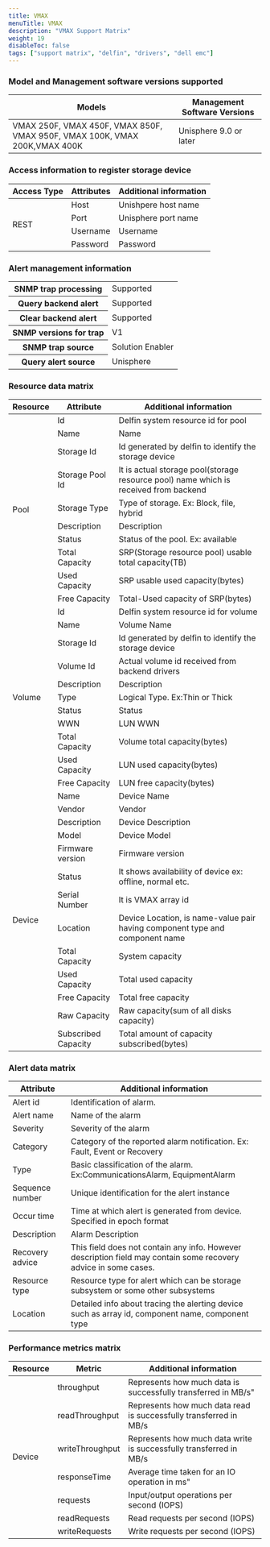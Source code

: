 ```yaml
---
title: VMAX
menuTitle: VMAX 
description: "VMAX Support Matrix"
weight: 19
disableToc: false
tags: ["support matrix", "delfin", "drivers", "dell emc"]
---
```


### Model and Management software versions supported

<table>
   <thead>
      <tr>
         <th>Models</th>
         <th>Management Software Versions</th>
      </tr>
   </thead>
   <tbody>
      <tr>
         <td>VMAX 250F, VMAX 450F, VMAX 850F, VMAX 950F, VMAX 100K, VMAX 200K,VMAX 400K</td>
         <td>Unisphere 9.0 or later</td>
      </tr>
   </tbody>
</table>

### Access information to register storage device

<table>
   <thead>
      <tr>
         <th>Access Type</th>
         <th>Attributes</th>
         <th>Additional information</th>
      </tr>
   </thead>
   <tbody>
      <tr>
         <td rowspan="4">REST</td>
         <td>Host</td>
         <td>Unishpere host name</td>
      </tr>
      <tr>
         <td>Port</td>
         <td>Unisphere port name</td>
      </tr>
      <tr>
         <td>Username</td>
         <td>Username</td>
      </tr>
      <tr>
         <td>Password</td>
         <td>Password</td>
      </tr>
   </tbody>
</table>

### Alert management information

<table>
   <tbody>
      <tr>
          <th>SNMP trap processing</th> 
          <td>Supported</td> 
      </tr>
      <tr>
         <th>Query backend alert</th>
         <td>Supported</td>
      </tr>
      <tr>
         <th>Clear backend alert</th>
         <td>Supported</td>
      </tr>
      <tr>
         <th>SNMP versions for trap</th>
         <td>V1</td>
      </tr>
      <tr>
         <th>SNMP trap source</th>
         <td>Solution Enabler</td>
      </tr>
      <tr>
         <th>Query alert source</th>
         <td>Unisphere</td>
      </tr>
   </tbody>
</table>

### Resource data matrix
 
<table>
   <thead>
      <tr>
         <th>Resource</th>
         <th>Attribute</th>
         <th>Additional information</th>
      </tr>
   </thead>
   <tbody>
      <tr>                                                                                                                                                                                                                                                                                                                                                                                                                                                                                                                                                                                                                                                                                                                                                                                                                                                                                                                                                                                                                                                                                                                                                                                                                                                                                                                                                                                                                                                                                                                                                                                                                                                                                                                                                                                                               
      <tr>
         <td rowspan=10>Pool</td>
         <td>Id</td>
         <td>Delfin system resource id for pool</td>
      </tr>
      <tr>
         <td>Name</td>
         <td>Name</td>
      </tr>
      <tr>
         <td>Storage Id</td>
         <td>Id generated by delfin to identify the storage device</td>
      </tr>
      <tr>
         <td>Storage Pool Id</td>
         <td>It is actual storage pool(storage resource pool) name which is received from backend</td>
      </tr>
      <tr>
         <td>Storage Type</td>
         <td>Type of storage. Ex: Block, file, hybrid</td>
      </tr>
      <tr>
         <td>Description</td>
         <td>Description</td>
      </tr>
      <tr>
         <td>Status</td>
         <td>Status of the pool. Ex: available</td>
      </tr>
      <tr>
         <td>Total Capacity</td>
         <td>SRP(Storage resource pool) usable total capacity(TB)</td>
      </tr>
      <tr>
         <td>Used Capacity</td>
         <td>SRP usable used capacity(bytes)</td>
      </tr>
      <tr>
         <td>Free Capacity</td>
         <td>Total-Used capacity of SRP(bytes)</td>
      </tr>                                                                                                                                                                                                                                                                                                                                                                                                                                                                                                                                                                                                                                                                                                                                                                                                                                                                                                                                                                                                                                                                                                                                                                                                                                                                                                                                                                                                                                                                                                                                                                                                                                                                                                                                                                                                             
      <tr>
         <td rowspan=11>Volume</td>
         <td>Id</td>
         <td>Delfin system resource id for volume</td>
      </tr>
      <tr>
         <td>Name</td>
         <td>Volume Name</td>
      </tr>
      <tr>
         <td>Storage Id</td>
         <td>Id generated by delfin to identify the storage device</td>
      </tr>
      <tr>
         <td>Volume Id</td>
         <td>Actual volume id received from backend drivers</td>
      </tr>
      <tr>
         <td>Description</td>
         <td>Description</td>
      </tr>
      <tr>
         <td>Type</td>
         <td>Logical Type. Ex:Thin or Thick</td>
      </tr>
      <tr>
         <td>Status</td>
         <td>Status</td>
      </tr>
      <tr>
         <td>WWN</td>
         <td>LUN WWN</td>
      </tr>
      <tr>
         <td>Total Capacity</td>
         <td>Volume total capacity(bytes)</td>
      </tr>
      <tr>
         <td>Used Capacity</td>
         <td>LUN used capacity(bytes)</td>
      </tr>
      <tr>
         <td>Free Capacity</td>
         <td>LUN free capacity(bytes)</td>
      </tr>
      <tr>                                                                                                                                                                                                                                                                                                                                                                                                                                                                                                                                                                                                                                                                                                                                                                                                                                                                                                                                                                                                                                                                                                                                                                                                                                                                                                                                                                                                                                                                                                                                                                                                                                                                                                                                                                                                               
      <tr>
         <td rowspan=18>Device</td>
         <td>Name</td>
         <td>Device Name</td>
      </tr>
      <tr>
         <td>Vendor</td>
         <td>Vendor</td>
      </tr>
      <tr>
         <td>Description</td>
         <td>Device Description</td>
      </tr>
      <tr>
         <td>Model</td>
         <td>Device Model</td>
      </tr>
      <tr>
         <td>Firmware version</td>
         <td>Firmware version</td>
      </tr>
      <tr>
         <td>Status</td>
         <td>It shows availability of device ex: offline, normal etc.</td>
      </tr>
      <tr>
         <td>Serial Number</td>
         <td>It is VMAX array id</td>
      </tr>
      <tr>
         <td>Location</td>
         <td>Device Location, is name-value pair having component type and component name</td>
      </tr>
      <tr>
         <td>Total Capacity</td>
         <td>System capacity</td>
      </tr>
      <tr>
         <td>Used Capacity</td>
         <td>Total used capacity</td>
      </tr>
      <tr>
         <td>Free Capacity</td>
         <td>Total free capacity</td>
      </tr>
      <tr>
         <td>Raw Capacity</td>
         <td>Raw capacity(sum of all disks capacity)</td>
      </tr>
      <tr>
         <td>Subscribed Capacity</td>
         <td>Total amount of capacity subscribed(bytes)</td>
      </tr>
   </tbody>
</table>
 
### Alert data matrix
 
<table>
   <thead>
      <tr>
         <th>Attribute</th>
         <th>Additional information</th>
      </tr>
   </thead>
   <tbody>
      <tr>
         <td>Alert id</td>
         <td>Identification of alarm.</td>
      </tr>
      <tr>
         <td>Alert name</td>
         <td>Name of the alarm</td>
      </tr>
      <tr>
         <td>Severity</td>
         <td>Severity of the alarm</td>
      </tr>
      <tr>
         <td>Category</td>
         <td>Category of the reported alarm notification. Ex: Fault, Event or Recovery</td>
      </tr>
      <tr>
         <td>Type</td>
         <td>Basic classification of the alarm. Ex:CommunicationsAlarm, EquipmentAlarm</td>
      </tr>
      <tr>
         <td>Sequence number</td>
         <td>Unique identification for the alert instance</td>
      </tr>
      <tr>
         <td>Occur time</td>
         <td>Time at which alert is generated from device. Specified in epoch format</td>
      </tr>
      <tr>
         <td>Description</td>
         <td>Alarm Description</td>
      </tr>
      <tr>
         <td>Recovery advice</td>
         <td>This field does not contain any info. However description field may contain some recovery advice in some cases.</td>
      </tr>
      <tr>
         <td>Resource type</td>
         <td>Resource type for alert which can be storage subsystem or some other subsystems</td>
      </tr>
      <tr>
         <td>Location</td>
         <td>Detailed info about tracing the alerting device such as array id, component name, component type</td>
      </tr>
   </tbody>
</table>

### Performance metrics matrix
 
<table>
   <thead>
      <tr>
         <th>Resource</th>
         <th>Metric</th>
         <th>Additional information</th>
      </tr>
   </thead>
   <tbody>
      <tr>                                                                                                                                                                                                                                                                                                                                                                                                                                                                                                                                                                                                                                                                                                                                                                                                                                                                                                                                                                                                                                                                                                                                                                                                                                                                                                                                                                                                                                                                                                                                                                                                                                                                                                                                                                                                               
      <tr>
         <td rowspan=10>Device</td>
         <td>throughput</td>
         <td>Represents how much data is successfully transferred in MB/s"</td>
      </tr>
      <tr>
         <td>readThroughput</td>
         <td>Represents how much data read is successfully transferred in MB/s</td>
      </tr>
      <tr>
         <td>writeThroughput</td>
         <td>Represents how much data write is successfully transferred in MB/s</td>
      </tr>
      <tr>
         <td>responseTime</td>
         <td>Average time taken for an IO operation in ms"</td>
      </tr>
      <tr>
         <td>requests</td>
         <td>Input/output operations per second (IOPS)</td>
      </tr>
      <tr>
         <td>readRequests</td>
         <td>Read requests per second (IOPS)</td>
      </tr>
      <tr>
         <td>writeRequests</td>
         <td>Write requests per second (IOPS)</td>
      </tr>
                                                                                                                                                                                                                                                                                                                                                                                                                                                                                                                                                                                                                                                                                                                                                                                                                                                                                                                                                                                                                                                                                                                                                                                                                                                                                                                                                                                                                                                                                                                                                                                                                                                                                                                                                                                                
                                                                                                                                                                                                                                                                                                                                                                                                                                                                                                                                                                                                                                                                                                                                                                                                                                                                                                                                                                                                                                                                                                                                                                                                                                                                                                                                                                                                                                                                                                                                                                                                                                                                                                                                                                                       
      
   </tbody>
</table>